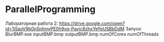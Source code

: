 # ParallelProgramming
Лабораторная работа 2: https://drive.google.com/open?id=1iSaoV9b0nSnIimyPE0h9vq-Pavjc8zhxYeYeUSBbDdM
Запуск: BlurBMP.exe inputBMP.bmp outputBMP.bmp numOfCores numOfThreads
